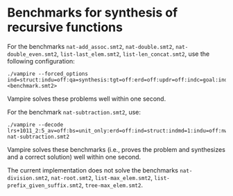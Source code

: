 # Benchmarks for synthesis of recursive functions

For the benchmarks `nat-add_assoc.smt2`, `nat-double.smt2`, `nat-double_even.smt2`, `list-last_elem.smt2`, `list-len_concat.smt2`, use the following configuration:
```
./vampire --forced_options ind=struct:indu=off:qa=synthesis:tgt=off:erd=off:updr=off:indc=goal:indmd=1 <benchmark.smt2>
```
Vampire solves these problems well within one second.

For the benchmark `nat-subtraction.smt2`, use:
```
./vampire --decode lrs+1011_2:5_av=off:bs=unit_only:erd=off:ind=struct:indmd=1:indu=off:nwc=5.0:plsq=on:qa=synthesis:tgt=off:updr=off_300 nat-subtraction.smt2
```

Vampire solves these benchmarks (i.e., proves the problem and synthesizes and a correct solution) well within one second.

The current implementation does not solve the benchmarks `nat-division.smt2`, `nat-root.smt2`, `list-max_elem.smt2`, `list-prefix_given_suffix.smt2`, `tree-max_elem.smt2`.
